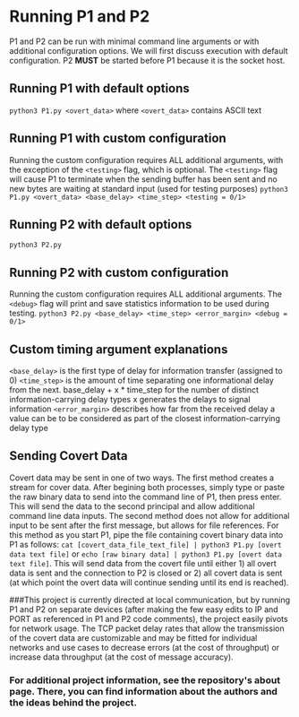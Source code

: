 # Running P1 and P2 
P1 and P2 can be run with minimal command line arguments or with additional configuration options. We will first discuss execution with default configuration. P2 **MUST** be started before P1 because it is the socket host.

## Running P1 with default options
`python3 P1.py <overt_data>` where `<overt_data>` contains ASCII text

## Running P1 with custom configuration
Running the custom configuration requires ALL additional arguments, with the exception of the `<testing>` flag, which is optional. The `<testing>` flag will cause P1 to terminate when the sending buffer has been sent and no new bytes are waiting at standard input (used for testing purposes)
`python3 P1.py <overt_data> <base_delay> <time_step> <testing = 0/1>`

## Running P2 with default options
`python3 P2.py`

## Running P2 with custom configuration
Running the custom configuration requires ALL additional arguments. The `<debug>` flag will print and save statistics information to be used during testing.
`python3 P2.py <base_delay> <time_step> <error_margin> <debug = 0/1>` 

## Custom timing argument explanations
`<base_delay>` is the first type of delay for information transfer (assigned to 0)
`<time_step>` is the amount of time separating one informational delay from the next. base_delay + x * time_step for the number of distinct information-carrying delay types x generates the delays to signal information
`<error_margin>` describes how far from the received delay a value can be to be considered as part of the closest information-carrying delay type

## Sending Covert Data
Covert data may be sent in one of two ways. The first method creates a stream for cover data. After begining both processes, simply type or paste the raw binary data to send into the command line of P1, then press enter. This will send the data to the second principal and allow additional command line data inputs. The second method does not allow for additional input to be sent after the first message, but allows for file references. For this method as you start P1, pipe the file containing covert binary data into P1 as follows: 
`cat [covert_data_file_text_file] | python3 P1.py [overt data text file]` or `echo [raw binary data] | python3 P1.py [overt data text file]`. This will send data from the covert file until either 1) all overt data is sent and the connection to P2 is closed or 2) all covert data is sent (at which point the overt data will continue sending until its end is reached).

###This project is currently directed at local communication, but by running P1 and P2 on separate devices (after making the few easy edits to IP and PORT as referenced in P1 and P2 code comments), the project easily pivots for network usage. The TCP packet delay rates that allow the transmission of the covert data are customizable and may be fitted for individual networks and use cases to decrease errors (at the cost of throughput) or increase data throughput (at the cost of message accuracy).

### For additional project information, see the repository's about page. There, you can find information about the authors and the ideas behind the project.
